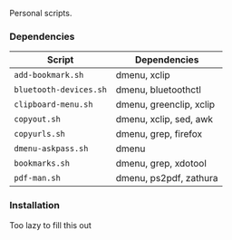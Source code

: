 Personal scripts.

### Dependencies

| Script                 | Dependencies            |
| ---------------------- | ----------------------- |
| `add-bookmark.sh`      | dmenu, xclip            |
| `bluetooth-devices.sh` | dmenu, bluetoothctl     |
| `clipboard-menu.sh`    | dmenu, greenclip, xclip |
| `copyout.sh`           | dmenu, xclip, sed, awk  |
| `copyurls.sh`          | dmenu, grep, firefox    |
| `dmenu-askpass.sh`     | dmenu                   |
| `bookmarks.sh`         | dmenu, grep, xdotool    |
| `pdf-man.sh`           | dmenu, ps2pdf, zathura  |

### Installation

Too lazy to fill this out

